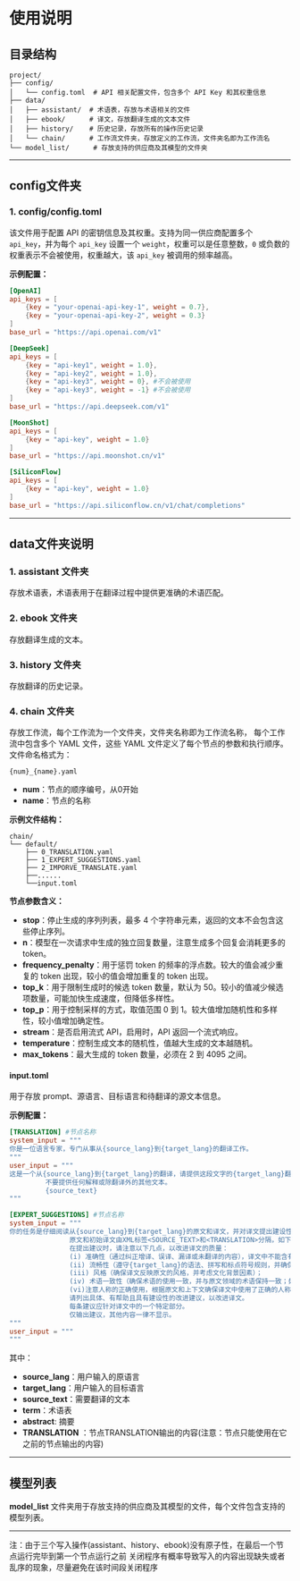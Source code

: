 # 使用说明

## 目录结构

```
project/
├── config/
│   └── config.toml  # API 相关配置文件，包含多个 API Key 和其权重信息
├── data/
│   ├── assistant/  # 术语表，存放与术语相关的文件
│   ├── ebook/      # 译文，存放翻译生成的文本文件
│   ├── history/    # 历史记录，存放所有的操作历史记录
│   └── chain/      # 工作流文件夹，存放定义的工作流，文件夹名即为工作流名
└── model_list/      # 存放支持的供应商及其模型的文件夹
```

------

## config文件夹

### 1. config/config.toml

该文件用于配置 API 的密钥信息及其权重。支持为同一供应商配置多个 `api_key`，并为每个 `api_key` 设置一个 `weight`，权重可以是任意整数，`0` 或负数的权重表示不会被使用，权重越大，该 `api_key` 被调用的频率越高。

**示例配置：**

```toml
[OpenAI]
api_keys = [
    {key = "your-openai-api-key-1", weight = 0.7},
    {key = "your-openai-api-key-2", weight = 0.3}
]
base_url = "https://api.openai.com/v1"

[DeepSeek]
api_keys = [
    {key = "api-key1", weight = 1.0},
    {key = "api-key2", weight = 1.0},
    {key = "api-key3", weight = 0},	#不会被使用
    {key = "api-key3", weight = -1} #不会被使用
]
base_url = "https://api.deepseek.com/v1"

[MoonShot]
api_keys = [
    {key = "api-key", weight = 1.0}
]
base_url = "https://api.moonshot.cn/v1"

[SiliconFlow]
api_keys = [
    {key = "api-key", weight = 1.0}
]
base_url = "https://api.siliconflow.cn/v1/chat/completions"

```

------

## data文件夹说明

### 1. assistant 文件夹

存放术语表，术语表用于在翻译过程中提供更准确的术语匹配。

### 2. ebook 文件夹

存放翻译生成的文本。

### 3. history 文件夹

存放翻译的历史记录。

### 4. chain 文件夹

存放工作流，每个工作流为一个文件夹，文件夹名称即为工作流名称， 每个工作流中包含多个 YAML 文件，这些 YAML 文件定义了每个节点的参数和执行顺序。文件命名格式为：

```
{num}_{name}.yaml
```

- **num**：节点的顺序编号，从0开始
- **name**：节点的名称

**示例文件结构：**

```
chain/
└── default/
    ├── 0_TRANSLATION.yaml
    ├── 1_EXPERT_SUGGESTIONS.yaml
    ├── 2_IMPORVE_TRANSLATE.yaml
    ├──......
    └──input.toml
```

**节点参数含义：**

- **stop**：停止生成的序列列表，最多 4 个字符串元素，返回的文本不会包含这些停止序列。
- **n**：模型在一次请求中生成的独立回复数量，注意生成多个回复会消耗更多的 token。
- **frequency_penalty**：用于惩罚 token 的频率的浮点数。较大的值会减少重复的 token 出现，较小的值会增加重复的 token 出现。
- **top_k**：用于限制生成时的候选 token 数量，默认为 50。较小的值减少候选项数量，可能加快生成速度，但降低多样性。
- **top_p**：用于控制采样的方式，取值范围 0 到 1。较大值增加随机性和多样性，较小值增加确定性。
- **stream**：是否启用流式 API，启用时，API 返回一个流式响应。
- **temperature**：控制生成文本的随机性，值越大生成的文本越随机。
- **max_tokens**：最大生成的 token 数量，必须在 2 到 4095 之间。

#### input.toml

用于存放 prompt、源语言、目标语言和待翻译的源文本信息。

**示例配置：**

```toml
[TRANSLATION] #节点名称
system_input = """
你是一位语言专家，专门从事从{source_lang}到{target_lang}的翻译工作。
"""
user_input = """
这是一个从{source_lang}到{target_lang}的翻译，请提供这段文字的{target_lang}翻译，译文中不得出现{source_lang}。
         不要提供任何解释或除翻译外的其他文本。
         {source_text}
"""

[EXPERT_SUGGESTIONS] #节点名称
system_input = """
你的任务是仔细阅读从{source_lang}到{target_lang}的原文和译文，并对译文提出建设性批评和有益的改进建议。
               原文和初始译文由XML标签<SOURCE_TEXT>和<TRANSLATION>分隔，如下所示： <SOURCE_TEXT> {source_text} </SOURCE_TEXT> <TRANSLATION> {TRANSLATION} </TRANSLATION>
               在提出建议时，请注意以下几点，以改进译文的质量：
               (i) 准确性（通过纠正增译、误译、漏译或未翻译的内容），译文中不能含有{source_lang}；
               (ii) 流畅性（遵守{target_lang}的语法、拼写和标点符号规则，并确保没有不必要的重复）；
               (iii) 风格（确保译文反映原文的风格，并考虑文化背景因素）；
               (iv) 术语一致性（确保术语的使用一致，并与原文领域的术语保持一致；如果有习语，则确保使用{target_lang}中的等效表达方式）。
               (vi)注意人称的正确使用，根据原文和上下文确保译文中使用了正确的人称
               请列出具体、有帮助且具有建设性的改进建议，以改进译文。
               每条建议应针对译文中的一个特定部分。
               仅输出建议，其他内容一律不显示。
"""
user_input = """
"""
```

其中：

- **source_lang**：用户输入的原语言
- **target_lang**：用户输入的目标语言
- **source_text**：需要翻译的文本
- **term**：术语表
- **abstract**: 摘要
- **TRANSLATION** ：节点TRANSLATION输出的内容(注意：节点只能使用在它之前的节点输出的内容)

------

## 模型列表

**model_list** 文件夹用于存放支持的供应商及其模型的文件，每个文件包含支持的模型列表。

------

注：由于三个写入操作(assistant、history、ebook)没有原子性，在最后一个节点运行完毕到第一个节点运行之前 关闭程序有概率导致写入的内容出现缺失或者乱序的现象，尽量避免在该时间段关闭程序
